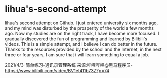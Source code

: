 # lihua's-second-attempt
lihua's  second attempt on Github.
I just entered university six months ago, and my mind was disturbed by the prosperity of the world a few months ago. Now my studies are on the right track, I have become more focused. I gradually discovered the fun of programming and learned by Bilibili's videos. This is a simple attempt, and I believe I can do better in the future. Thanks to the resources provided by the school and the Internet, in the next three or four years, I am sure that i will learn something to equal a job.

2021/4/3-简单练习-通讯录管理系统
来源:哔哩哔哩@黑马程序员-https://www.bilibili.com/video/BV1et411b73Z?p=74
